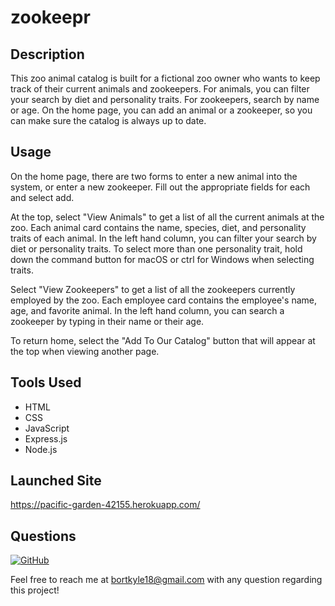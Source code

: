# zookeepr

## Description

This zoo animal catalog is built for a fictional zoo owner who wants to keep track of their current animals and zookeepers. For animals, you can filter your search by diet and personality traits. For zookeepers, search by name or age. On the home page, you can add an animal or a zookeeper, so you can make sure the catalog is always up to date.

## Usage

On the home page, there are two forms to enter a new animal into the system, or enter a new zookeeper. Fill out the appropriate fields for each and select add.

At the top, select "View Animals" to get a list of all the current animals at the zoo. Each animal card contains the name, species, diet, and personality traits of each animal. In the left hand column, you can filter your search by diet or personality traits. To select more than one personality trait, hold down the command button for macOS or ctrl for Windows when selecting traits.

Select "View Zookeepers" to get a list of all the zookeepers currently employed by the zoo. Each employee card contains the employee's name, age, and favorite animal. In the left hand column, you can search a zookeeper by typing in their name or their age.

To return home, select the "Add To Our Catalog" button that will appear at the top when viewing another page.

## Tools Used

- HTML
- CSS
- JavaScript
- Express.js
- Node.js

## Launched Site

https://pacific-garden-42155.herokuapp.com/

## Questions

[![GitHub](https://img.shields.io/badge/My%20GitHub-Click%20Here!-blueviolet?style=plastic&logo=GitHub)](https://github.com/bortkyle18) 

Feel free to reach me at bortkyle18@gmail.com with any question regarding this project!
